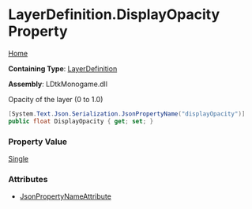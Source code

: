 # LayerDefinition\.DisplayOpacity Property

[Home](../../../README.md)

**Containing Type**: [LayerDefinition](../README.md)

**Assembly**: LDtkMonogame\.dll

  
Opacity of the layer \(0 to 1\.0\)

```csharp
[System.Text.Json.Serialization.JsonPropertyName("displayOpacity")]
public float DisplayOpacity { get; set; }
```

### Property Value

[Single](https://docs.microsoft.com/en-us/dotnet/api/system.single)

### Attributes

* [JsonPropertyNameAttribute](https://docs.microsoft.com/en-us/dotnet/api/system.text.json.serialization.jsonpropertynameattribute)

